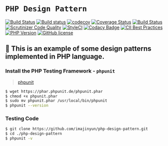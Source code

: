# `PHP Design Pattern`

[![Build Status](https://travis-ci.org/imajinyun/php-design-pattern.svg?branch=master)](https://travis-ci.org/imajinyun/php-design-pattern)
[![Build status](https://ci.appveyor.com/api/projects/status/m4lnkqgo42gp2mvf/branch/master?svg=true)](https://ci.appveyor.com/project/imajinyun/php-study-codes/branch/master)
[![codecov](https://codecov.io/gh/imajinyun/php-study-codes/branch/master/graph/badge.svg)](https://codecov.io/gh/imajinyun/php-study-codes)
[![Coverage Status](https://coveralls.io/repos/github/imajinyun/php-design-pattern/badge.svg?branch=master)](https://coveralls.io/github/imajinyun/php-design-pattern?branch=master)
[![Build Status](https://scrutinizer-ci.com/g/imajinyun/php-design-pattern/badges/build.png?b=master)](https://scrutinizer-ci.com/g/imajinyun/php-design-pattern/build-status/master)
[![Scrutinizer Code Quality](https://scrutinizer-ci.com/g/imajinyun/php-design-pattern/badges/quality-score.png?b=master)](https://scrutinizer-ci.com/g/imajinyun/php-design-pattern/?branch=master)
[![StyleCI](https://styleci.io/repos/112085360/shield?branch=master)](https://styleci.io/repos/112085360)
[![Codacy Badge](https://api.codacy.com/project/badge/Grade/368998e20fe64b2da7f8ef1f42444527)](https://www.codacy.com/app/imajinyun/php-design-pattern?utm_source=github.com&amp;utm_medium=referral&amp;utm_content=imajinyun/php-design-pattern&amp;utm_campaign=Badge_Grade)
[![CII Best Practices](https://bestpractices.coreinfrastructure.org/projects/1422/badge)](https://bestpractices.coreinfrastructure.org/projects/1422)
[![PHP Version](https://img.shields.io/badge/php-%E2%89%A57.0-8892BF.svg)](https://img.shields.io/badge/php-%E2%89%A57.0-8892BF.svg)
[![GitHub license](https://img.shields.io/github/license/imajinyun/php-design-pattern.svg)](https://github.com/imajinyun/php-design-pattern/blob/master/LICENSE)

## 🌹 This is an example of some design patterns implemented in PHP language.

### Install the PHP Testing Framework - `phpunit`

> [phpunit](https://phpunit.de/getting-started.html)

```bash
$ wget https://phar.phpunit.de/phpunit.phar
$ chmod +x phpunit.phar
$ sudo mv phpunit.phar /usr/local/bin/phpunit
$ phpunit --version
```

### Testing Code

```bash
$ git clone https://github.com/imajinyun/php-design-pattern.git
$ cd ./php-design-pattern
$ phpunit -v
```

